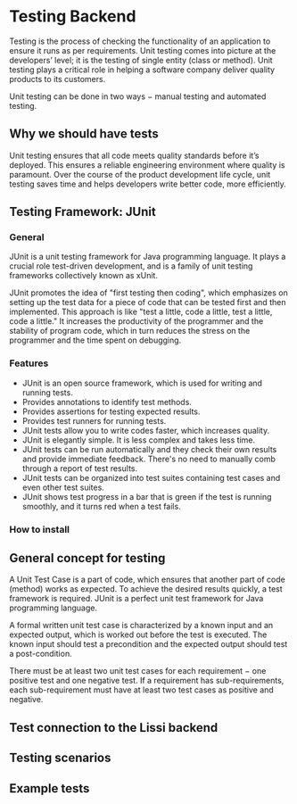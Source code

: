 # Testing Backend

Testing is the process of checking the functionality of an application to ensure it runs as per requirements. Unit testing comes into picture at the developers’ level; it is the testing of single entity (class or method). Unit testing plays a critical role in helping a software company deliver quality products to its customers.

Unit testing can be done in two ways − manual testing and automated testing.


## Why we should have tests

Unit testing ensures that all code meets quality standards before it’s deployed. This ensures a reliable engineering environment where quality is paramount. Over the course of the product development life cycle, unit testing saves time and helps developers write better code, more efficiently.


## Testing Framework: JUnit

### General

JUnit is a unit testing framework for Java programming language. It plays a crucial role test-driven development, and is a family of unit testing frameworks collectively known as xUnit.

JUnit promotes the idea of "first testing then coding", which emphasizes on setting up the test data for a piece of code that can be tested first and then implemented. This approach is like "test a little, code a little, test a little, code a little." It increases the productivity of the programmer and the stability of program code, which in turn reduces the stress on the programmer and the time spent on debugging.

### Features

* JUnit is an open source framework, which is used for writing and running tests.
* Provides annotations to identify test methods.
* Provides assertions for testing expected results.
* Provides test runners for running tests.
* JUnit tests allow you to write codes faster, which increases quality.
* JUnit is elegantly simple. It is less complex and takes less time.
* JUnit tests can be run automatically and they check their own results and provide immediate feedback. There's no need to manually comb through a report of test results.
* JUnit tests can be organized into test suites containing test cases and even other test suites.
* JUnit shows test progress in a bar that is green if the test is running smoothly, and it turns red when a test fails.


### How to install


## General concept for testing

A Unit Test Case is a part of code, which ensures that another part of code (method) works as expected. To achieve the desired results quickly, a test framework is required. JUnit is a perfect unit test framework for Java programming language.

A formal written unit test case is characterized by a known input and an expected output, which is worked out before the test is executed. The known input should test a precondition and the expected output should test a post-condition.

There must be at least two unit test cases for each requirement − one positive test and one negative test. If a requirement has sub-requirements, each sub-requirement must have at least two test cases as positive and negative.


## Test connection to the Lissi backend


## Testing scenarios




## Example tests








